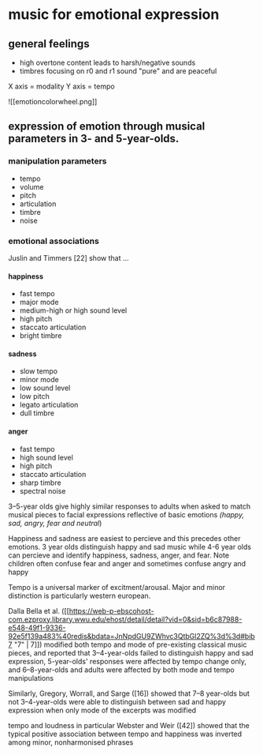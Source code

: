 # music for emotional expression
## general feelings

- high overtone content leads to harsh/negative sounds
- timbres focusing on r0 and r1 sound "pure" and are peaceful

X axis = modality
Y axis =  tempo

![[emotioncolorwheel.png]]
## expression of emotion through musical parameters in 3- and 5-year-olds.
### manipulation parameters
- tempo
- volume 
- pitch
- articulation
- timbre
- noise


### emotional associations
Juslin and Timmers \[22\] show that ...

#### happiness
- fast tempo
- major mode
- medium-high or high sound level
- high pitch
- staccato articulation
- bright timbre
#### sadness
- slow tempo
- minor mode
- low sound level
- low pitch
- legato articulation
- dull timbre
#### anger
- fast tempo
- high sound level
- high pitch
- staccato articulation
- sharp timbre
- spectral noise


3–5-year olds give highly similar responses to adults when asked to match musical pieces to facial expressions reflective of basic emotions _(happy, sad, angry, fear and neutral_)

Happiness and sadness are easiest to percieve and this precedes other emotions.
3 year olds distinguish happy and sad music while 4-6 year olds can percieve and identify happiness, sadness, anger, and fear. Note children often confuse fear and anger and sometimes confuse angry and happy

Tempo is a universal marker of excitment/arousal. Major and minor distinction is particularly western european.

Dalla Bella et al. ([[https://web-p-ebscohost-com.ezproxy.library.wwu.edu/ehost/detail/detail?vid=0&sid=b6c87988-e548-49f1-9336-92e5f139a483%40redis&bdata=JnNpdGU9ZWhvc3QtbGl2ZQ%3d%3d#bib7 "7" | 7]]) modified both tempo and mode of pre-existing classical music pieces, and reported that 3–4-year-olds failed to distinguish happy and sad expression, 5-year-olds' responses were affected by tempo change only, and 6–8-year-olds and adults were affected by both mode and tempo manipulations

Similarly, Gregory, Worrall, and Sarge ([16]) showed that 7–8 year-olds but not 3–4-year-olds were able to distinguish between sad and happy expression when only mode of the excerpts was modified

tempo and loudness in particular
Webster and Weir ([42]) showed that the typical positive association between tempo and happiness was inverted among minor, nonharmonised phrases
